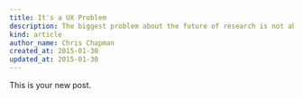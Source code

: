 ```yaml
---
title: It's a UX Problem
description: The biggest problem about the future of research is not about data, but about user experience.
kind: article
author_name: Chris Chapman
created_at: 2015-01-30
updated_at: 2015-01-30
---
```

This is your new post.
